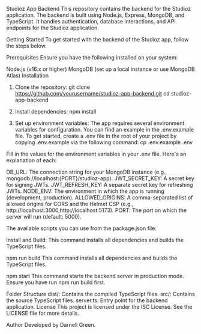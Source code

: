 Studioz App Backend
This repository contains the backend for the Studioz application. The backend is built using Node.js, Express, MongoDB, and TypeScript. It handles authentication, database interactions, and API endpoints for the Studioz application.

Getting Started
To get started with the backend of the Studioz app, follow the steps below.

Prerequisites
Ensure you have the following installed on your system:

Node.js (v16.x or higher)
MongoDB (set up a local instance or use MongoDB Atlas)
Installation

1. Clone the repository:
   git clone https://github.com/yourusername/studioz-app-backend.git
   cd studioz-app-backend

2. Install dependencies:
   npm install

3. Set up environment variables:
   The app requires several environment variables for configuration. You can find an example in the .env.example file. To get started, create a .env file in the root of your project by copying
   .env.example via the following command: cp .env.example .env

Fill in the values for the environment variables in your .env file. Here's an explanation of each:

DB_URL: The connection string for your MongoDB instance (e.g., mongodb://localhost:{PORT}/studioz-app).
JWT_SECRET_KEY: A secret key for signing JWTs.
JWT_REFRESH_KEY: A separate secret key for refreshing JWTs.
NODE_ENV: The environment in which the app is running (development, production).
ALLOWED_ORIGINS: A comma-separated list of allowed origins for CORS and the Helmet CSP (e.g., http://localhost:3000,http://localhost:5173).
PORT: The port on which the server will run (default: 5000).

The available scripts you can use from the package.json file:

Install and Build: This command installs all dependencies and builds the TypeScript files.

npm run build
This command installs all dependencies and builds the TypeScript files.

npm start
This command starts the backend server in production mode. Ensure you have run npm run build first.

Folder Structure
dist/: Contains the compiled TypeScript files.
src/: Contains the source TypeScript files.
server.ts: Entry point for the backend application.
License
This project is licensed under the ISC License. See the LICENSE file for more details.

Author
Developed by Darnell Green.
